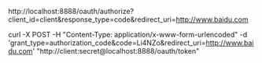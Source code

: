 http://localhost:8888/oauth/authorize?client_id=client&response_type=code&redirect_uri=http://www.baidu.com

curl -X POST -H "Content-Type: application/x-www-form-urlencoded" -d 'grant_type=authorization_code&code=Li4NZo&redirect_uri=http://www.baidu.com' "http://client:secret@localhost:8888/oauth/token"